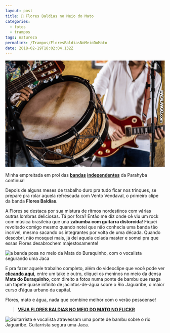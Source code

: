 ```yaml
---
layout: post
title: 🌱 Flores Baldias no Meio do Mato
categories:
  - fotos
  - trampos
tags: natureza
permalink: /Trampos/FloresBaldiasNoMeioDoMato
date: 2018-02-19T18:02:04.132Z
---
```

![imagem da banda tocando, aparecem detalhes de um violão, uma zabumba e uma guitarra](/images/uploads/floresvadias02.png)

Minha empreitada em prol das [**bandas**](/Trampos/LugarSemDirecao-LosCabrasGigantes) [**independentes**](/Trampos/LugarSemDirecao-LosCabrasGigantes) da Parahyba continua!

Depois de alguns meses de trabalho duro pra tudo ficar nos trinques, se prepare pra rolar aquela refrescada com Vento Vendaval, o primeiro clipe da banda **Flores Baldias**.

A Flores se destaca por sua mistura de ritmos nordestinos com várias outras lombras deliciosas. Tá por fora? Então me diz onde cê viu um rock com música brasileira que una **zabumba com guitarra distorcida**! Fiquei revoltado comigo mesmo quando notei que não conhecia uma banda tão incrível, mesmo sacando os integrantes por volta de uma década. Quando descobri, não mosquei mais, já dei aquela colada master e somei pra que essas Flores desabrochem majestosamente!

![a banda posa no meio da Mata do Buraquinho, com o vocalista segurando uma Jaca](/images/uploads/1_bb_mmlru76tbetzujgkw_a)

E pra fazer aquele trabalho completo, além do videoclipe que você pode ver [**clicando aqui**](/Trampos/FloresBaldiasVentoVendaval), entre um take e outro, cliquei os meninos no meio da densa **Mata do Buraquinho**, com direito a fotos numa ponte de bambu que rasga um tapete quase infinito de jacintos-de-água sobre o Rio Jaguaribe, o maior curso d’água urbano da capital.

Flores, mato e água, nada que combine melhor com o verão pessoense!

> [**VEJA FLORES BALDIAS NO MEIO DO MATO NO FLICKR**](https://flic.kr/s/aHsksydHHg)

![Guitarrista e vocalista atravessam uma ponte de bambu sobre o rio Jaguaribe. Guitarrista segura uma Jaca.](/images/uploads/floresvadias03.png)